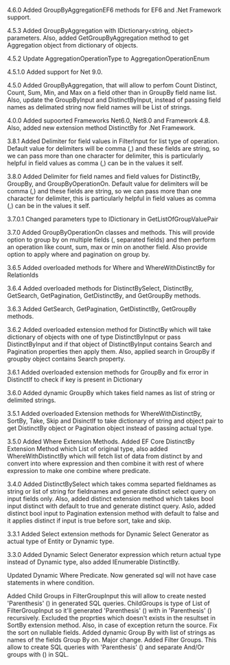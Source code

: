 
4.6.0 Added GroupByAggregationEF6 methods for EF6 and .Net Framework support.

4.5.3 Added GroupByAggregation with IDictionary<string, object> parameters.
Also, added GetGroupByAggregation method to get Aggregation object from dictionary of objects.

4.5.2 Update AggregationOperationType to AggregationOperationEnum

4.5.1.0 Added support for Net 9.0.

4.5.0 Added GroupByAggregation, that will allow to perfom Count Distinct, Count, Sum, Min, and Max on a field other than in GroupBy field name list.
Also, update the GroupByInput and DistinctByInput, instead of passing field names as delimated string now field names will be List of strings.

4.0.0 Added supoorted Frameworks Net6.0, Net8.0 and Framework 4.8. Also, added new extension method DistinctBy for .Net Framework.

3.8.1 Added Delimiter for field values in FilterInput for list type of operation. Default value for delimiters will be comma (,) and these fields are string, so we can pass more than one character for delimiter, this is particularly helpful in field values as comma (,) can be in the values it self.

3.8.0 Added Delimiter for field names and field values for DistinctBy, GroupBy, and GroupByOperationOn. Default value for delimiters will be comma (,) and these fields are string, so we can pass more than one character for delimiter, this is particularly helpful in field values as comma (,) can be in the values it self.

3.7.0.1 Changed parameters type to IDictionary in GetListOfGroupValuePair

3.7.0 Added GroupByOperationOn classes and methods. This will provide option to group by on multiple fields (, separated fields) and then perform an operation like count, sum, max or min on another field. Also provide option to apply where and pagination on group by.

3.6.5 Added overloaded methods for Where and WhereWithDistinctBy for RelationIds

3.6.4 Added overloaded methods for DistinctBySelect, DistinctBy, GetSearch, GetPagination, GetDistinctBy, and GetGroupBy methods.

3.6.3 Added GetSearch, GetPagination, GetDistinctBy, GetGroupBy methods.

3.6.2 Added overloaded extension method for DistinctBy which will take dictionary of objects with one of type DistinctByInput or pass DistinctByInput and if that object of DistinctByInput contains Search and Pagination properties then apply them. Also, applied search in GroupBy if groupby object contains Search property.

3.6.1 Added overloaded extension methods for GroupBy and fix error in DistinctIf to check if key is present in Dictionary

3.6.0 Added dynamic GroupBy which takes field names as list of string or delimited strings.

3.5.1 Added overloaded Extension methods for WhereWithDistinctBy, SortBy, Take, Skip and DisinctIf to take dictionary of string and object pair to get DistinctBy object or Pagination object instead of passing actual type.

3.5.0 Added Where Extension Methods. Added EF Core DistinctBy Extension Method which List of original type, also added WhereWithDistinctBy which will fetch list of data from distinct by and convert into where expression and then combine it with rest of where expression to make one combine where predicate.

3.4.0 Added DistinctBySelect which takes comma separted fieldnames as string or list of string for fieldnames and generate distinct select query on input fields only. Also, added distinct extension method which takes bool input distinct with default to true and generate distinct query. Aslo, added distinct bool input to Pagination extension method with default to false and it applies distinct if input is true before sort, take and skip.

3.3.1 Added Select extension methods for Dynamic Select Generator as actual type of Entity or Dynamic type.

3.3.0 Added Dynamic Select Generator expression which return actual type instead of Dynamic type, also added IEnumerable DistinctBy.

Updated Dynamic Where Predicate. Now generated sql will not have case statements in where condition.

Added Child Groups in FilterGroupInput this will allow to create nested 'Parenthesis' () in generated SQL queries. ChildGroups is type of List of FilterGroupInput so it'll generated 'Parenthesis' () with in 'Parenthesis' () recursively. Excluded the proprties which doesn't exists in the resultset in SortBy extension method. Also, in case of exception return the source. Fix the sort on nullable fields. Added dynamic Group By with list of strings as names of the fields Group By on. Major change. Added Filter Groups. This allow to create SQL queries with 'Parenthesis' () and separate And/Or groups with () in SQL.